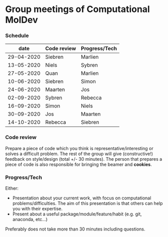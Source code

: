 # Group meetings of Computational MolDev

### Schedule
| date        	                            | Code review 	                                  | Progress/Tech 	|
|-------------------------------------------|-----------------------------------------------------|-----------------|
| 29-04-2020      	                    | Siebren                                             | Marlien        	|
| 13-05-2020 | Niels	| Sybren |
| 27-05-2020 | Quan	| Marlien |
| 10-06-2020 | Siebren	| Simon |
| 24-06-2020 | Maarten	| Jos |
| 02-09-2020 | Sybren	| Rebecca |
| 16-09-2020 | Simon	| Niels |
| 30-09-2020 | Jos	| Maarten |
| 14-10-2020 | Rebecca	| Siebren |


### Code review
Prepare a piece of code which you think is representative/interesting or solves a difficult problem.
The rest of the group will give (constructive!) feedback on style/design (total +/- 30 minutes). The 
person that prepares a piece of code is also responsible for bringing the beamer and **cookies**.

### Progress/Tech
Either:
* Presentation about your current work, with focus on computational problems/difficulties. The aim
of this presentation is that others can help you with their expertise.
* Present about a useful package/module/feature/habit (e.g. git, anaconda, etc...)

Preferably does not take more than 30 minutes including questions.
